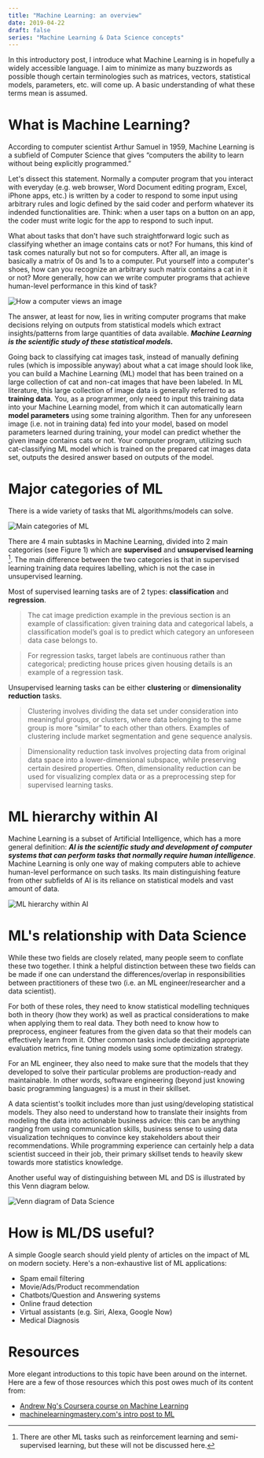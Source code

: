 ```yaml
---
title: "Machine Learning: an overview"
date: 2019-04-22
draft: false
series: "Machine Learning & Data Science concepts"
---
```


In this introductory post, I introduce what Machine Learning is in hopefully a widely accessible language. I aim to minimize as many buzzwords as possible though certain terminologies such as matrices, vectors, statistical models, parameters, etc. will come up. A basic understanding of what these terms mean is assumed.

# What is Machine Learning?
According to computer scientist Arthur Samuel in 1959, Machine Learning is a subfield of Computer Science that gives “computers the ability to learn without being explicitly programmed.” 

Let's dissect this statement. Normally a computer program that you interact with everyday (e.g. web browser, Word Document editing program, Excel, iPhone apps, etc.) is written by a coder to respond to some input using arbitrary rules and logic defined by the said coder and perform whatever its indended functionalities are. Think: when a user taps on a button on an app, the coder must write logic for the app to respond to such input.

What about tasks that don't have such straightforward logic such as classifying whether an image contains cats or not? For humans, this kind of task comes naturally but not so for computers. After all, an image is basically a matrix of 0s and 1s to a computer. Put yourself into a computer's shoes, how can you recognize an arbitrary such matrix contains a cat in it or not? More generally, how can we write computer programs that achieve human-level performance in this kind of task?

![How a computer views an image](/images/classify_cats.png)

The answer, at least for now, lies in writing computer programs that make decisions relying on outputs from statistical models which extract insights/patterns from large quantities of data available. _**Machine Learning is the scientific study of these statistical models.**_

Going back to classifying cat images task, instead of manually defining rules (which is impossible anyway) about what a cat image should look like, you can build a Machine Learning (ML) model that has been trained on a large collection of cat and non-cat images that have been labeled. In ML literature, this large collection of image data is generally referred to as **training data**. You, as a programmer, only need to input this training data into your Machine Learning model, from which it can automatically learn **model parameters** using some training algorithm. Then for any unforeseen image (i.e. not in training data) fed into your model, based on model parameters learned during training, your model can predict whether the given image contains cats or not. Your computer program, utilizing such cat-classifying ML model which is trained on the prepared cat images data set, outputs the desired answer based on outputs of the model.

# Major categories of ML
There is a wide variety of tasks that ML algorithms/models can solve.

![Main categories of ML](/images/ML_tasks.png)

There are 4 main subtasks in Machine Learning, divided into 2 main categories (see Figure 1) which are **supervised** and **unsupervised learning** [^1]. The main difference between the two categories is that in supervised learning training data requires labelling, which is not the case in unsupervised learning.

Most of supervised learning tasks are of 2 types: **classification** and **regression**. 

> The cat image prediction example in the previous section is an example of classification: given training data and categorical labels, a classification model’s goal is to predict which category an unforeseen data case belongs to. 

> For regression tasks, target labels are continuous rather than categorical; predicting house prices given housing details is an example of a regression task.

Unsupervised learning tasks can be either **clustering** or **dimensionality reduction** tasks. 

> Clustering involves dividing the data set under consideration into meaningful groups, or clusters, where data belonging to the same group is more “similar” to each other than others. Examples of clustering include market segmentation and gene sequence analysis. 

> Dimensionality reduction task involves projecting data from original data space into a lower-dimensional subspace, while preserving certain desired properties. Often, dimensionality reduction can be used for visualizing complex data or as a preprocessing step for supervised learning tasks.


# ML hierarchy within AI
Machine Learning is a subset of Artificial Intelligence, which has a more general definition: _**AI is the scientific study and development of computer systems that can perform tasks that normally require human intelligence**_. Machine Learning is only one way of making computers able to achieve human-level performance on such tasks. Its main distinguishing feature from other subfields of AI is its reliance on statistical models and vast amount of data. 

![ML hierarchy within AI](/images/ML_hierarchy_AI.png)

# ML's relationship with Data Science
While these two fields are closely related, many people seem to conflate these two together. I think a helpful distinction between these two fields can be made if one can understand the differences/overlap in responsibilities between practitioners of these two (i.e. an ML engineer/researcher and a data scientist). 

For both of these roles, they need to know statistical modelling techniques both in theory (how they work) as well as practical considerations to make when applying them to real data. They both need to know how to preprocess, engineer features from the given data so that their models can effectively learn from it. Other common tasks include deciding appropriate evaluation metrics, fine tuning models using some optimization strategy.

For an ML engineer, they also need to make sure that the models that they developed to solve their particular problems are production-ready and maintainable. In other words, software engineering (beyond just knowing basic programming languages) is a must in their skillset.

A data scientist's toolkit includes more than just using/developing statistical models. They also need to understand how to translate their insights from modeling the data into actionable business advice: this can be anything ranging from using communication skills, business sense to using data visualization techniques to convince key stakeholders about their recommendations. While programming experience can certainly help a data scientist succeed in their job, their primary skillset tends to heavily skew towards more statistics knowledge.

Another useful way of distinguishing between ML and DS is illustrated by this Venn diagram below.

![Venn diagram of Data Science](/images/ML_venn_diagram.png)


# How is ML/DS useful?

A simple Google search should yield plenty of articles on the impact of ML on modern society. Here's a non-exhaustive list of ML applications:

* Spam email filtering
* Movie/Ads/Product recommendation
* Chatbots/Question and Answering systems
* Online fraud detection
* Virtual assistants (e.g. Siri, Alexa, Google Now)
* Medical Diagnosis

# Resources
More elegant introductions to this topic have been around on the internet. Here are a few of those resources which this post owes much of its content from:

* [Andrew Ng's Coursera course on Machine Learning](https://www.coursera.org/learn/machine-learning)
* [machinelearningmastery.com's intro post to ML](https://machinelearningmastery.com/what-is-machine-learning/)

[^1]: There are other ML tasks such as reinforcement learning and semi-supervised learning, but these will not be discussed here.
